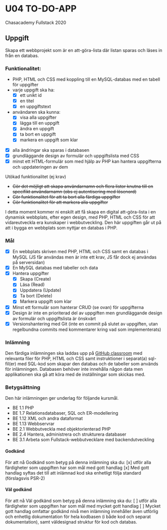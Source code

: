 # U04 TO-DO-APP

Chasacademy Fullstack 2020

## Uppgift

Skapa ett webbprojekt som är en att-göra-lista där listan sparas och läses in från en databas. 

### Funktionalitet:
- PHP, HTML och CSS med koppling till en MySQL-databas med en tabell för uppgifter
- varje uppgift ska ha:
	- [x] ett unikt id
	- [x] en titel
	- [x] en uppgiftstext
- användaren ska kunna:
	- [x] visa alla uppgifter
	- [x] lägga till en uppgift
	- [x] ändra en uppgift
	- [x] ta bort en uppgift
	- [x] markera en uppgift som klar
- [x] alla ändringar ska sparas i databasen
- [x] grundläggande design av formulär och uppgiftslista med CSS
- [x] minst ett HTML-formulär som med hjälp av PHP kan hantera uppgifterna och uppdateringen av dem

Utökad funktionalitet (ej krav)
- ~~Gör det möjligt att skapa användarnamn och flera listor knutna till en specifikt användarnamn (obs ej autentisering med lösenord)~~
- ~~Gör funktionalitet för att ta bort alla färdiga uppgifter~~
- ~~Gör funktionalitet för att markera alla uppgifter~~

I detta moment kommer ni enskilt att få skapa en digital att-göra-lista i en dynamisk webbplats, efter egen design, med PHP, HTML och CSS för att vidareutveckla era kunskaper i webbutveckling. Den här uppgiften går ut på att i bygga en webbplats som nyttjar en databas i PHP.

### Mål
- [x] En webbplats skriven med PHP, HTML och CSS samt en databas i MySQL (JS får användas men är inte ett krav, JS får dock ej användas på serversidan)
- [x] En MySQL databas med tabeller och data
- [x] Hantera uppgifter
	- [x] Skapa (Create)
	- [x] Läsa (Read)
	- [x] Uppdatera (Update)
	- [x] Ta bort (Delete)
	- [x] Markera uppgift som klar
- [x] Minst ett formulär som hanterar CRUD (se ovan) för uppgifterna
- [x] Design är inte en prioriterad del av uppgiften men grundläggande design av formulär och uppgiftslista är önskvärt
- [x] Versionshantering med Git (inte en commit på slutet av uppgiften, utan regelbundna commits med kommentarer kring vad som implementerats)

### Inlämning
Den färdiga inlämningen ska laddas upp på [GitHub classroom](https://classroom.github.com/a/dqO0d3MU)  med relevanta filer för PHP, HTML och CSS  samt instruktioner i separat(a) sql-fil(er) med SQL-kod som skapar den databas och de tabeller som används för inlämningen. Databasen behöver inte innehålla någon data men applikationen ska gå att köra med de inställningar som skickas med.

### Betygsättning
Den här inlämningen ger underlag för följande kursmål. 
- BE 1.1 PHP
- BE 1.7 Relationsdatabaser, SQL och ER-modellering
- BE 1.12 XML och andra dataformat
- BE 1.13 Webbservrar
- BE 2.1 Webbutveckla med objektorienterad PHP
- BE 2.4 Hantera, administrera och strukturera databaser
- BE 3.1 Arbeta som Fullstack-webbutvecklare med backendutveckling

#### Godkänd
För att nå Godkänd som betyg på denna inlämning ska du:
[x] utför alla färdigheter som uppgiften har som mål med gott handlag
[x] Med gott handlag syftas det till att inlämnad kod ska enhetligt följa standard (förslagsvis PSR-2)

#### Väl godkänd
För att nå Väl godkänd som betyg på denna inlämning ska du:
[ ] utför alla färdigheter som uppgiften har som mål med mycket gott handlag
[ ] Mycket gott handlag omfattar godkänd nivå men inlämning innehåller även utförlig och enhetlig dokumentation för hela kodbasen (i både kod och separat dokumentation), samt väldesignad struktur för kod och databas.

